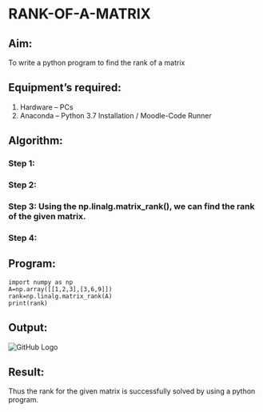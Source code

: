 # RANK-OF-A-MATRIX
## Aim:
To write a python program to find the rank of a matrix
## Equipment’s required:
1. 	Hardware – PCs
2. 	Anaconda – Python 3.7 Installation / Moodle-Code Runner
## Algorithm:
### Step 1: 
### Step 2: 
### Step 3: Using the np.linalg.matrix_rank(), we can find the rank of the given matrix.
### Step 4: 
## Program:
~~~~
import numpy as np
A=np.array([[1,2,3],[3,6,9]])
rank=np.linalg.matrix_rank(A)
print(rank)
~~~~

## Output:
![GitHub Logo](rank.png)

## Result:
Thus the rank for the given matrix is successfully solved by  using a python program.

